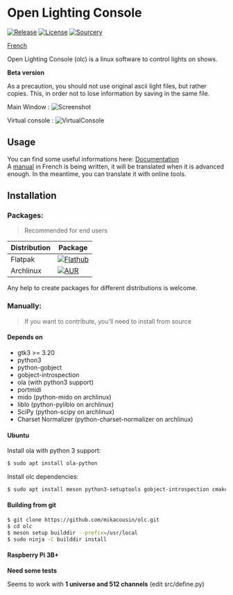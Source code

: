 # Open Lighting Console

[![Release](https://img.shields.io/github/v/release/mikacousin/olc?include_prereleases)](https://github.com/mikacousin/olc/releases/latest) [![License](https://img.shields.io/github/license/mikacousin/olc?color=green)](https://github.com/mikacousin/olc/blob/master/COPYING) [![Sourcery](https://img.shields.io/badge/Sourcery-enabled-brightgreen)](https://sourcery.ai)

[French](README.fr.md)

Open Lighting Console (olc) is a linux software to control lights on shows.

**Beta version**

As a precaution, you should not use original ascii light files, but rather copies. This, in order not to lose information by saving in the same file.

Main Window :
![Screenshot](../assets/olc.png?raw=true)

Virtual console :
![VirtualConsole](../assets/virtualconsole.png?raw=true)

## Usage

You can find some useful informations here: [Documentation](http://mikacousin.github.io/olc/)  
A [manual](http://mikacousin.github.io/olc/doc.fr/) in French is being written, it will be translated when it is advanced enough. In the meantime, you can translate it with online tools.

## Installation

### Packages:
> Recommended for end users

Distribution | Package
------------ | -------
Flatpak | [![Flathub](https://img.shields.io/flathub/v/com.github.mikacousin.olc)](https://flathub.org/apps/details/com.github.mikacousin.olc)
Archlinux | [![AUR](https://img.shields.io/aur/version/olc-git)](https://aur.archlinux.org/packages/olc-git)

Any help to create packages for different distributions is welcome.

### Manually:
> If you want to contribute, you'll need to install from source

#### Depends on

- gtk3 >= 3.20
- python3
- python-gobject
- gobject-introspection
- ola (with python3 support)
- portmidi
- mido (python-mido on archlinux)
- liblo (python-pyliblo on archlinux)
- SciPy (python-scipy on archlinux)
- Charset Normalizer (python-charset-normalizer on archlinux)

#### Ubuntu

Install ola with python 3 support:
```bash
$ sudo apt install ola-python
```
Install olc dependencies:
```bash
$ sudo apt install meson python3-setuptools gobject-introspection cmake libgirepository1.0-dev libgtk-3-dev python-gi-dev python3-cairo-dev python3-gi-cairo python3-liblo python3-mido python3-rtmidi gettext python3-scipy python3-charset-normalizer
```

#### Building from git

```bash
$ git clone https://github.com/mikacousin/olc.git
$ cd olc
$ meson setup builddir --prefix=/usr/local
$ sudo ninja -C builddir install
```

#### Raspberry Pi 3B+

**Need some tests**

Seems to work with **1 universe and 512 channels** (edit src/define.py)